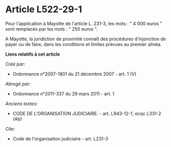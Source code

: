# Article L522-29-1

Pour l'application à Mayotte de l'article L. 231-3, les mots : " 4 000 euros " sont remplacés par les mots : " 250 euros ".

A Mayotte, la juridiction de proximité connaît des procédures d'injonction de payer ou de faire, dans les conditions et
limites prévues au premier alinéa.

**Liens relatifs à cet article**

_Créé par_:

  - Ordonnance n°2007-1801 du 21 décembre 2007 - art. 1 (V)

_Abrogé par_:

  - Ordonnance n°2011-337 du 29 mars 2011 - art. 1

_Anciens textes_:

  - CODE DE L'ORGANISATION JUDICIAIRE. - art. L943-12-1, ecqc L331-2 (Ab)

_Cite_:

  - Code de l'organisation judiciaire - art. L231-3
